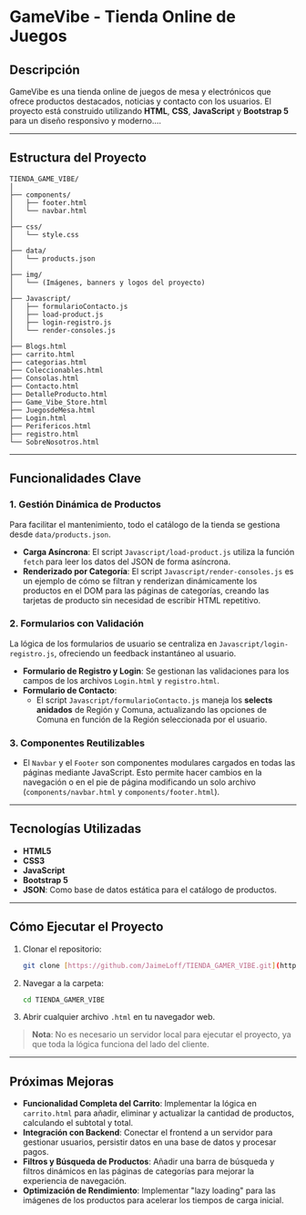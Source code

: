 # GameVibe - Tienda Online de Juegos

## Descripción
GameVibe es una tienda online de juegos de mesa y electrónicos que ofrece productos destacados, noticias y contacto con los usuarios. El proyecto está construido utilizando **HTML**, **CSS**, **JavaScript** y **Bootstrap 5** para un diseño responsivo y moderno....

---

## Estructura del Proyecto

```
TIENDA_GAME_VIBE/
│
├── components/
│   ├── footer.html
│   └── navbar.html
│
├── css/
│   └── style.css
│
├── data/
│   └── products.json
│
├── img/
│   └── (Imágenes, banners y logos del proyecto)
│
├── Javascript/
│   ├── formularioContacto.js
│   ├── load-product.js
│   ├── login-registro.js
│   └── render-consoles.js
│
├── Blogs.html
├── carrito.html
├── categorias.html
├── Coleccionables.html
├── Consolas.html
├── Contacto.html
├── DetalleProducto.html
├── Game_Vibe_Store.html
├── JuegosdeMesa.html
├── Login.html
├── Perifericos.html
├── registro.html
└── SobreNosotros.html
```

---

## Funcionalidades Clave

### 1. Gestión Dinámica de Productos
Para facilitar el mantenimiento, todo el catálogo de la tienda se gestiona desde `data/products.json`.
-   **Carga Asíncrona**: El script `Javascript/load-product.js` utiliza la función `fetch` para leer los datos del JSON de forma asíncrona.
-   **Renderizado por Categoría**: El script `Javascript/render-consoles.js` es un ejemplo de cómo se filtran y renderizan dinámicamente los productos en el DOM para las páginas de categorías, creando las tarjetas de producto sin necesidad de escribir HTML repetitivo.

### 2. Formularios con Validación
La lógica de los formularios de usuario se centraliza en `Javascript/login-registro.js`, ofreciendo un feedback instantáneo al usuario.

-   **Formulario de Registro y Login**: Se gestionan las validaciones para los campos de los archivos `Login.html` y `registro.html`.
-   **Formulario de Contacto**:
    -   El script `Javascript/formularioContacto.js` maneja los **selects anidados** de Región y Comuna, actualizando las opciones de Comuna en función de la Región seleccionada por el usuario.

### 3. Componentes Reutilizables
-   El `Navbar` y el `Footer` son componentes modulares cargados en todas las páginas mediante JavaScript. Esto permite hacer cambios en la navegación o en el pie de página modificando un solo archivo (`components/navbar.html` y `components/footer.html`).

---

## Tecnologías Utilizadas
-   **HTML5**
-   **CSS3**
-   **JavaScript**
-   **Bootstrap 5**
-   **JSON**: Como base de datos estática para el catálogo de productos.

---

## Cómo Ejecutar el Proyecto

1.  Clonar el repositorio:
    ```bash
    git clone [https://github.com/JaimeLoff/TIENDA_GAMER_VIBE.git](https://github.com/JaimeLoff/TIENDA_GAMER_VIBE.git)
    ```

2.  Navegar a la carpeta:
    ```bash
    cd TIENDA_GAMER_VIBE
    ```

3.  Abrir cualquier archivo `.html` en tu navegador web.

> **Nota**: No es necesario un servidor local para ejecutar el proyecto, ya que toda la lógica funciona del lado del cliente.

---

## Próximas Mejoras
-   **Funcionalidad Completa del Carrito**: Implementar la lógica en `carrito.html` para añadir, eliminar y actualizar la cantidad de productos, calculando el subtotal y total.
-   **Integración con Backend**: Conectar el frontend a un servidor para gestionar usuarios, persistir datos en una base de datos y procesar pagos.
-   **Filtros y Búsqueda de Productos**: Añadir una barra de búsqueda y filtros dinámicos en las páginas de categorías para mejorar la experiencia de navegación.
-   **Optimización de Rendimiento**: Implementar "lazy loading" para las imágenes de los productos para acelerar los tiempos de carga inicial.